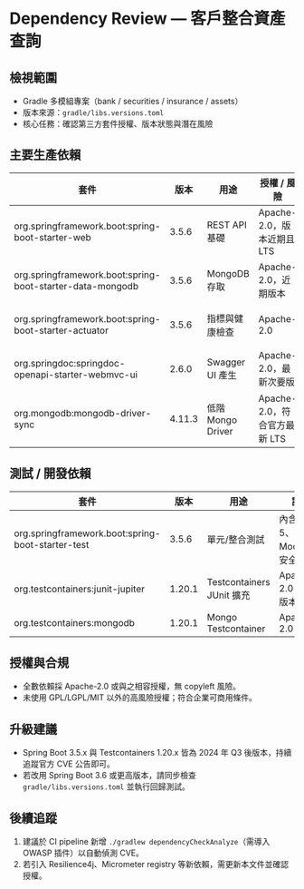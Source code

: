 # Dependency Review — 客戶整合資產查詢

## 檢視範圍
- Gradle 多模組專案（bank / securities / insurance / assets）
- 版本來源：`gradle/libs.versions.toml`
- 核心任務：確認第三方套件授權、版本狀態與潛在風險

## 主要生產依賴
| 套件 | 版本 | 用途 | 授權 / 風險 | 備註 |
|------|------|------|-------------|------|
| org.springframework.boot:spring-boot-starter-web | 3.5.6 | REST API 基礎 | Apache-2.0，版本近期且 LTS | 與 Spring Boot BOM 同步 |
| org.springframework.boot:spring-boot-starter-data-mongodb | 3.5.6 | MongoDB 存取 | Apache-2.0，近期版本 | 與 Spring Boot 版本一致 |
| org.springframework.boot:spring-boot-starter-actuator | 3.5.6 | 指標與健康檢查 | Apache-2.0 | 僅暴露內部監控端點 |
| org.springdoc:springdoc-openapi-starter-webmvc-ui | 2.6.0 | Swagger UI 產生 | Apache-2.0，最新次要版 | 官方建議版本，無已知 CVE |
| org.mongodb:mongodb-driver-sync | 4.11.3 | 低階 Mongo Driver | Apache-2.0，符合官方最新 LTS | 與 Spring Data MongoDP 相容 |

## 測試 / 開發依賴
| 套件 | 版本 | 用途 | 評估 |
|------|------|------|------|
| org.springframework.boot:spring-boot-starter-test | 3.5.6 | 單元/整合測試 | 內含 JUnit 5、Mockito，安全 |
| org.testcontainers:junit-jupiter | 1.20.1 | Testcontainers JUnit 擴充 | Apache-2.0，建議版本 |
| org.testcontainers:mongodb | 1.20.1 | Mongo Testcontainer | Apache-2.0 |

## 授權與合規
- 全數依賴採 Apache-2.0 或與之相容授權，無 copyleft 風險。
- 未使用 GPL/LGPL/MIT 以外的高風險授權；符合企業可商用條件。

## 升級建議
- Spring Boot 3.5.x 與 Testcontainers 1.20.x 皆為 2024 年 Q3 後版本，持續追蹤官方 CVE 公告即可。
- 若改用 Spring Boot 3.6 或更高版本，請同步檢查 `gradle/libs.versions.toml` 並執行回歸測試。

## 後續追蹤
1. 建議於 CI pipeline 新增 `./gradlew dependencyCheckAnalyze`（需導入 OWASP 插件）以自動偵測 CVE。
2. 若引入 Resilience4j、Micrometer registry 等新依賴，需更新本文件並確認授權。
